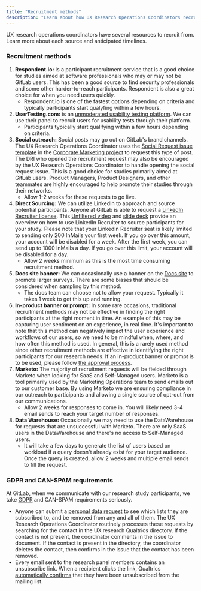 ```yaml
---
title: "Recruitment methods"
description: "Learn about how UX Research Operations Coordinators recruit"
---
```


UX research operations coordinators have several resources to recruit from. Learn more about each source and anticipated timelines.

### Recruitment methods

1. **Respondent.io:** is a participant recruitment service that is a good choice for studies aimed at software professionals who may or may not be GitLab users. This has been a good source to find security professionals and some other harder-to-reach participants. Respondent is also a great choice for when you need users quickly.
    - Respondent.io is one of the fastest options depending on criteria and typically participants start qualyfing within a few hours.
1. **UserTesting.com:** is an [unmoderated usability testing platform](/handbook/product/ux/ux-research/unmoderated-testing/). We can use their panel to recruit users for usability tests through their platform.
    - Participants typically start qualifying within a few hours depending on criteria.
1. **Social outreach:** Social posts may go out on GitLab's brand channels. The UX Research Operations Coordinator uses the [Social Request issue template](https://gitlab.com/gitlab-com/marketing/corporate_marketing/corporate-marketing/-/blob/master/.gitlab/issue_templates/social-general-request.md?ref_type=heads) in the [Corporate Marketing project](https://gitlab.com/gitlab-com/marketing/corporate_marketing/corporate-marketing) to request this type of post. The DRI who opened the recruitment request may also be encouraged by the UX Research Operations Coordinator to handle opening the social request issue. This is a good choice for studies primarily aimed at GitLab users. Product Managers, Product Designers, and other teammates are highly encouraged to help promote their studies through their networks.
    - Allow 1-2 weeks for these requests to go live.
1. **Direct Sourcing:** We can utilize LinkedIn to approach and source potential participants. Anyone at GitLab is able to request a [LinkedIn Recruiter license](/handbook/hiring/sourcing/#upgrading-your-linkedin-account). This [Unfiltered video](https://youtu.be/rc2IX1e2sQ8) and [slide deck](https://docs.google.com/presentation/d/1LI9qXLRQSnikPiHztDQBapGrDn5Nimsf-K8g1r3j9Do/edit#slide=id.g29a70c6c35_0_68) provide an overview on how to use LinkedIn Recruiter to source participants for your study. Please note that your LinkedIn Recruiter seat is likely limited to sending only 200 InMails your first week. If you go over this amount, your account will be disabled for a week. After the first week, you can send up to 1000 InMails a day. If you go over this limit, your account will be disabled for a day.
    - Allow 2 weeks minimum as this is the most time consuming recruitment method.
1. **Docs site banner:** We can occasionally use a banner on the [Docs site](https://docs.gitlab.com/) to promote larger surveys. There are some biases that should be considered when sampling by this method.
    - The docs team can choose not to allow your request. Typically it takes 1 week to get this up and running.
1. **In-product banner or prompt:** In some rare occasions, traditional recruitment methods may not be effective in finding the right participants at the right moment in time. An example of this may be capturing user sentiment on an experience, in real time. It's important to note that this method can negatively impact the user experience and workflows of our users, so we need to be mindful when, where, and how often this method is used. In general, this is a rarely used method since other recruitment methods are effective in identifying the right participants for our research needs. If an in-product banner or prompt is to be used, please follow [the approval process](/handbook/product/product-processes/#gitlabcom-in-app-messages-broadcast-messaging ).
1. **Marketo:** The majority of recruitment requests will be fielded through Marketo when looking for SaaS and Self-Managed users. Marketo is a tool primarily used by the Marketing Operations team to send emails out to our customer base. By using Marketo we are ensuring compliance in our outreach to participants and allowing a single source of opt-out from our communications.
    - Allow 2 weeks for responses to come in. You will likely need 3-4 email sends to reach your target number of responses.
1. **Data Warehouse:** Occasionally we may need to use the DataWarehouse for requests that are unsuccessful with Marketo. There are only SaaS users in the DataWarehouse and there's no access to Self-Managed users.
    - It will take a few days to generate the list of users based on workload if a query doesn't already exist for your target audience. Once the query is created, allow 2 weeks and multiple email sends to fill the request.

### GDPR and CAN-SPAM requirements

At GitLab, when we communicate with our research study participants, we take [GDPR](https://about.gitlab.com/privacy/privacy-compliance/) and CAN-SPAM requirements seriously.

- Anyone can submit a [personal data request](https://support.gitlab.io/personal-data-request/) to see which lists they are subscribed to, and be removed from any and all of them. The UX Research Operations Coordinator routinely processes these requests by searching for the contact in the UX research Qualtrics directory. If the contact is not present, the coordinator comments in the issue to document. If the contact is present in the directory, the coordinator deletes the contact, then confirms in the issue that the contact has been removed.
- Every email sent to the research panel members contains an unsubscribe link. When a recipient clicks the link, Qualtrics [automatically confirms](https://www.qualtrics.com/support/survey-platform/distributions-module/email-distribution/emails-overview/#UsingTheOptOutLink) that they have been unsubscribed from the mailing list.
